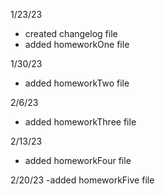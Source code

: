 1/23/23 
  - created changelog file
  - added homeworkOne file
 
1/30/23
  - added homeworkTwo file

2/6/23
  - added homeworkThree file

2/13/23
  - added homeworkFour file

2/20/23
  -added homeworkFive file

